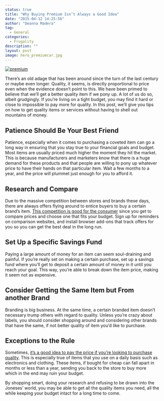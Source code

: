 ```yaml
---
status: true
title: "Why Buying Premium Isn’t Always a Good Idea"
date: "2015-04-12 14:25:56"
author: "Deanna Madera"
tag:
  - General
categories:
  - Frugality
description: ""
layout: post
image: hero_premiumcar.jpg
---
```


[![premium](/premium-1024x768.jpg)](/premium.jpg)

There’s an old adage that has been around since the turn of the last century or maybe even longer. Quality, it seems, is directly proportional to price even when the evidence doesn’t point to this. We have been primed to believe that we’ll get a better quality item if we pony up. A lot of us do so, albeit grudgingly. If you’re living on a tight budget, you may find it hard or close to impossible to pay more for quality. In this post, we’ll give you tips on how to get quality items or services without having to shell out mountains of money.

## Patience Should Be Your Best Friend

Patience, especially when it comes to purchasing a coveted item can go a long way in ensuring that you stay true to your financial goals and budget. Most items are usually priced much higher the moment they hit the market. This is because manufacturers and marketers know that there is a huge demand for these products and that people are willing to pony up whatever price to have their hands on that particular item. Wait a few months to a year, and the price will plummet just enough for you to afford it.

## Research and Compare

Due to the massive competition between stores and brands these days, there are always offers flying around to entice buyers to buy a certain brand’s item. [This competition is good for the consumer](https://www.wsj.com/articles/competition-good-for-consumers-less-for-capitalists-letters-to-the-editor-1411158314) since you get to compare prices and choose one that fits your budget. Sign up for reminders on comparison websites, and install browser add-ons that track offers for you so you can get the best deal in the long run.

## Set Up a Specific Savings Fund

Paying a large amount of money for an item can seem soul-draining and painful. If you’re really set on making a certain purchase, set up a savings fund where you’ll get to deposit a certain amount of money in it until you reach your goal. This way, you’re able to break down the item price, making it seem not as expensive.

## Consider Getting the Same Item but From another Brand

Branding is big business. At the same time, a certain branded item doesn’t necessary trump others with regard to quality. Unless you’re crazy about labels, you should consider shopping around and considering other brands that have the same, if not better quality of item you’d like to purchase.

## Exceptions to the Rule

Sometimes, [it’s a good idea to pay the price if you’re looking to purchase quality](https://moneybulldog.co.uk/the-things-that-are-worth-paying-a-bit-extra-for/). This is especially true of items that you use on a daily basis such as electronics and clothing. These items, if bought for cheap can fall apart in months or less than a year, sending you back to the store to buy more which in the end may ruin your budget.

By shopping smart, doing your research and refusing to be drawn into the Joneses’ world, you may be able to get all the quality items you need, all the while keeping your budget intact for a long time to come.
